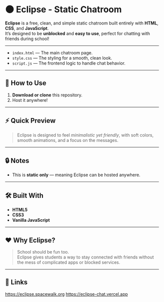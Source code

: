 # 🌑 Eclipse - Static Chatroom

**Eclipse** is a free, clean, and simple static chatroom built entirely with **HTML**, **CSS**, and **JavaScript**.  
It’s designed to be **unblocked** and **easy to use**, perfect for chatting with friends during school!

---

- `index.html` — The main chatroom page.
- `style.css` — The styling for a smooth, clean look.
- `script.js` — The frontend logic to handle chat behavior.

---

## 🚀 How to Use
1. **Download or clone** this repository.
2. Host it anywhere!


---

## ⚡ Quick Preview
> Eclipse is designed to feel *minimalistic yet friendly*, with soft colors, smooth animations, and a focus on the messages.

---

## 🔒 Notes
- This is **static only** — meaning Eclipse can be hosted anywhere.



---

## 🛠️ Built With
- **HTML5**
- **CSS3**
- **Vanilla JavaScript**

---

## ❤️ Why Eclipse?
> School should be fun too.  
> Eclipse gives students a way to stay connected with friends without the mess of complicated apps or blocked services.

---

## 📜 Links
https://eclipse.spacewalk.org
https://eclipse-chat.vercel.app
